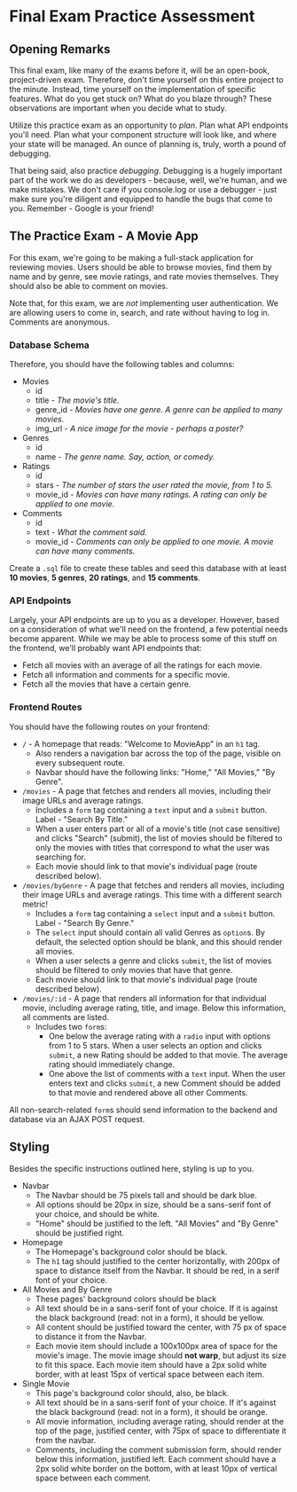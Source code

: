 # Final Exam Practice Assessment

## Opening Remarks

This final exam, like many of the exams before it, will be an open-book, project-driven exam. Therefore, don't time yourself on this entire project to the minute. Instead, time yourself on the implementation of specific features. What do you get stuck on? What do you blaze through? These observations are important when you decide what to study.

Utilize this practice exam as an opportunity to _plan_. Plan what API endpoints you'll need. Plan what your component structure will look like, and where your state will be managed. An ounce of planning is, truly, worth a pound of debugging.

That being said, also practice _debugging_. Debugging is a hugely important part of the work we do as developers - because, well, we're human, and we make mistakes. We don't care if you console.log or use a debugger - just make sure you're diligent and equipped to handle the bugs that come to you. Remember - Google is your friend!

## The Practice Exam - A Movie App

For this exam, we're going to be making a full-stack application for reviewing movies. Users should be able to browse movies, find them by name and by genre, see movie ratings, and rate movies themselves. They should also be able to comment on movies.

Note that, for this exam, we are _not_ implementing user authentication. We are allowing users to come in, search, and rate without having to log in. Comments are anonymous.

### Database Schema

Therefore, you should have the following tables and columns:

- Movies
  - id
  - title - _The movie's title._
  - genre_id - _Movies have one genre. A genre can be applied to many movies._
  - img_url - *A nice image for the movie - perhaps a poster?*
- Genres
  - id
  - name - _The genre name. Say, action, or comedy._
- Ratings
  - id
  - stars - _The number of stars the user rated the movie, from 1 to 5._
  - movie_id - *Movies can have many ratings. A rating can only be applied to one movie.*
- Comments
  - id
  - text - _What the comment said._
  - movie_id - *Comments can only be applied to one movie. A movie can have many comments.*

Create a `.sql` file to create these tables and seed this database with at least **10 movies**, **5 genres**, **20 ratings**, and **15 comments**.

### API Endpoints

Largely, your API endpoints are up to you as a developer. However, based on a consideration of what we'll need on the frontend, a few potential needs become apparent. While we may be able to process some of this stuff on the frontend, we'll probably want API endpoints that:

- Fetch all movies with an average of all the ratings for each movie.
- Fetch all information and comments for a specific movie.
- Fetch all the movies that have a certain genre.

### Frontend Routes

You should have the following routes on your frontend:

- `/` - A homepage that reads: "Welcome to MovieApp" in an `h1` tag.
  - Also renders a navigation bar across the top of the page, visible on every subsequent route.
  - Navbar should have the following links: "Home," "All Movies," "By Genre".
- `/movies` - A page that fetches and renders all movies, including their image URLs and average ratings.
  - Includes a `form` tag containing a `text` input and a `submit` button. Label - "Search By Title."
  - When a user enters part or all of a movie's title (not case sensitive) and clicks "Search" (submit), the list of movies should be filtered to only the movies with titles that correspond to what the user was searching for.
  - Each movie should link to that movie's individual page (route described below).
- `/movies/byGenre` - A page that fetches and renders all movies, including their image URLs and average ratings. This time with a different search metric!
  - Includes a `form` tag containing a `select` input and a `submit` button. Label - "Search By Genre."
  - The `select` input should contain all valid Genres as `option`s. By default, the selected option should be blank, and this should render all movies.
  - When a user selects a genre and clicks `submit`, the list of movies should be filtered to only movies that have that genre.
  - Each movie should link to that movie's individual page (route described below).
- `/movies/:id` - A page that renders all information for that individual movie, including average rating, title, and image. Below this information, all comments are listed.
  - Includes two `form`s:
    - One below the average rating with a `radio` input with options from 1 to 5 stars. When a user selects an option and clicks `submit`, a new Rating should be added to that movie. The average rating should immediately change.
    - One above the list of comments with a `text` input. When the user enters text and clicks `submit`, a new Comment should be added to that movie and rendered above all other Comments.

All non-search-related `form`s should send information to the backend and database via an AJAX POST request.

## Styling

Besides the specific instructions outlined here, styling is up to you.

- Navbar
  - The Navbar should be 75 pixels tall and should be dark blue.
  - All options should be 20px in size, should be a sans-serif font of your choice, and should be white.
  - "Home" should be justified to the left. "All Movies" and "By Genre" should be justified right.
- Homepage
  - The Homepage's background color should be black.
  - The `h1` tag should justified to the center horizontally, with 200px of space to distance itself from the Navbar. It should be red, in a serif font of your choice.
- All Movies and By Genre
  - These pages' background colors should be black
  - All text should be in a sans-serif font of your choice. If it is against the black background (read: not in a form), it should be yellow.
  - All content should be justified toward the center, with 75 px of space to distance it from the Navbar.
  - Each movie item should include a 100x100px area of space for the movie's image. The movie image should **not warp**, but adjust its size to fit this space. Each movie item should have a 2px solid white border, with at least 15px of vertical space between each item.
- Single Movie
  - This page's background color should, also, be black.
  - All text should be in a sans-serif font of your choice. If it's against the black background (read: not in a form), it should be orange.
  - All movie information, including average rating, should render at the top of the page, justified center, with 75px of space to differentiate it from the navbar.
  - Comments, including the comment submission form, should render below this information, justified left. Each comment should have a 2px solid white border on the bottom, with at least 10px of vertical space between each comment.

